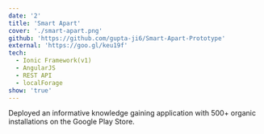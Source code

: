 ```yaml
---
date: '2'
title: 'Smart Apart'
cover: './smart-apart.png'
github: 'https://github.com/gupta-ji6/Smart-Apart-Prototype'
external: 'https://goo.gl/keu19f'
tech:
  - Ionic Framework(v1)
  - AngularJS
  - REST API
  - localForage
show: 'true'
---
```


Deployed an informative knowledge gaining application with 500+ organic installations on the Google Play Store.
